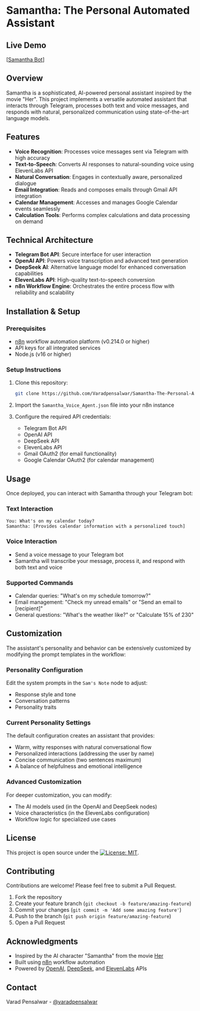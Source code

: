 # Samantha: The Personal Automated Assistant

## Live Demo

[[Samantha Bot](https://drive.google.com/file/d/1NOJABPzFbWo_J1Do2meGYK8nzFOzpCe4/view?usp=sharing)]


## Overview

Samantha is a sophisticated, AI-powered personal assistant inspired by the movie "Her". This project implements a versatile automated assistant that interacts through Telegram, processes both text and voice messages, and responds with natural, personalized communication using state-of-the-art language models.

## Features

- **Voice Recognition**: Processes voice messages sent via Telegram with high accuracy
- **Text-to-Speech**: Converts AI responses to natural-sounding voice using ElevenLabs API
- **Natural Conversation**: Engages in contextually aware, personalized dialogue
- **Email Integration**: Reads and composes emails through Gmail API integration
- **Calendar Management**: Accesses and manages Google Calendar events seamlessly
- **Calculation Tools**: Performs complex calculations and data processing on demand

## Technical Architecture

- **Telegram Bot API**: Secure interface for user interaction
- **OpenAI API**: Powers voice transcription and advanced text generation
- **DeepSeek AI**: Alternative language model for enhanced conversation capabilities
- **ElevenLabs API**: High-quality text-to-speech conversion
- **n8n Workflow Engine**: Orchestrates the entire process flow with reliability and scalability

## Installation & Setup

### Prerequisites

- [n8n](https://n8n.io/) workflow automation platform (v0.214.0 or higher)
- API keys for all integrated services
- Node.js (v16 or higher)

### Setup Instructions

1. Clone this repository:
   ```bash
   git clone https://github.com/Varadpensalwar/Samantha-The-Personal-Automated-Assistant.git
   ```

2. Import the `Samantha_Voice_Agent.json` file into your n8n instance

3. Configure the required API credentials:
   - Telegram Bot API
   - OpenAI API
   - DeepSeek API
   - ElevenLabs API
   - Gmail OAuth2 (for email functionality)
   - Google Calendar OAuth2 (for calendar management)

## Usage

Once deployed, you can interact with Samantha through your Telegram bot:

### Text Interaction
```
You: What's on my calendar today?
Samantha: [Provides calendar information with a personalized touch]
```

### Voice Interaction
- Send a voice message to your Telegram bot
- Samantha will transcribe your message, process it, and respond with both text and voice

### Supported Commands
- Calendar queries: "What's on my schedule tomorrow?"
- Email management: "Check my unread emails" or "Send an email to [recipient]"
- General questions: "What's the weather like?" or "Calculate 15% of 230"

## Customization

The assistant's personality and behavior can be extensively customized by modifying the prompt templates in the workflow:

### Personality Configuration
Edit the system prompts in the `Sam's Note` node to adjust:
- Response style and tone
- Conversation patterns
- Personality traits

### Current Personality Settings
The default configuration creates an assistant that provides:
- Warm, witty responses with natural conversational flow
- Personalized interactions (addressing the user by name)
- Concise communication (two sentences maximum)
- A balance of helpfulness and emotional intelligence

### Advanced Customization
For deeper customization, you can modify:
- The AI models used (in the OpenAI and DeepSeek nodes)
- Voice characteristics (in the ElevenLabs configuration)
- Workflow logic for specialized use cases

## License

This project is open source under the [![License: MIT](https://img.shields.io/badge/License-MIT-yellow.svg)](https://opensource.org/licenses/MIT).

## Contributing

Contributions are welcome! Please feel free to submit a Pull Request.

1. Fork the repository
2. Create your feature branch (`git checkout -b feature/amazing-feature`)
3. Commit your changes (`git commit -m 'Add some amazing feature'`)
4. Push to the branch (`git push origin feature/amazing-feature`)
5. Open a Pull Request

## Acknowledgments

- Inspired by the AI character "Samantha" from the movie [Her](https://www.imdb.com/title/tt1798709/)
- Built using [n8n](https://n8n.io/) workflow automation
- Powered by [OpenAI](https://openai.com/), [DeepSeek](https://www.deepseek.com/), and [ElevenLabs](https://elevenlabs.io/) APIs

## Contact

Varad Pensalwar - [@varadpensalwar](https://github.com/Varadpensalwar)
